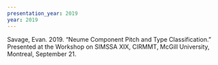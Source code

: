 ```yaml
---
presentation_year: 2019
year: 2019
---
```


Savage, Evan. 2019. “Neume Component Pitch and Type Classification.” Presented at the Workshop on SIMSSA XIX, CIRMMT, McGill University, Montreal, September 21.